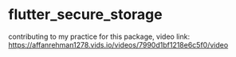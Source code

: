 # flutter_secure_storage

contributing to my practice for this package,
video link:
https://affanrehman1278.vids.io/videos/7990d1bf1218e6c5f0/video
